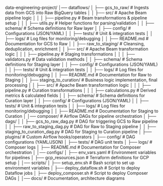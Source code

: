 data-engineering-project/
│── dataflows/
│   ├── gcs_to_raw/              # Ingests data from GCS into Raw BigQuery tables
│   │   ├── src/                 # Apache Beam pipeline logic
│   │   │   ├── pipeline.py      # Beam transformations & pipeline setup
│   │   │   ├── utils.py         # Helper functions for parsing/validation
│   │   ├── schema/              # Schema definitions for Raw layer
│   │   ├── config/              # Configurations (JSON/YAML)
│   │   ├── tests/               # Unit & integration tests
│   │   ├── logs/                # Log files for monitoring/debugging
│   │   ├── README.md            # Documentation for GCS to Raw
│
│   ├── raw_to_staging/          # Cleansing, deduplication, enrichment
│   │   ├── src/                 # Apache Beam transformation logic
│   │   │   ├── pipeline.py      # Staging transformations
│   │   │   ├── validators.py    # Data validation methods
│   │   ├── schema/              # Schema definitions for Staging layer
│   │   ├── config/              # Configurations (JSON/YAML)
│   │   ├── tests/               # Unit & integration tests
│   │   ├── logs/                # Log files for monitoring/debugging
│   │   ├── README.md            # Documentation for Raw to Staging
│
│   ├── staging_to_curation/     # Business logic implementation, final processing
│   │   ├── src/                 # Apache Beam transformation logic
│   │   │   ├── pipeline.py      # Curation transformations
│   │   │   ├── calculations.py  # Derived metrics & calculated fields
│   │   ├── schema/              # Schema definitions for Curation layer
│   │   ├── config/              # Configurations (JSON/YAML)
│   │   ├── tests/               # Unit & integration tests
│   │   ├── logs/                # Log files for monitoring/debugging
│   │   ├── README.md            # Documentation for Staging to Curation
│
│── composer/                    # Airflow DAGs for pipeline orchestration
│   ├── dags/
│   │   ├── gcs_to_raw_dag.py    # DAG for triggering GCS to Raw pipeline
│   │   ├── raw_to_staging_dag.py # DAG for Raw to Staging pipeline
│   │   ├── staging_to_curation_dag.py # DAG for Staging to Curation pipeline
│   ├── plugins/                 # Custom Airflow hooks/operators
│   ├── config/                   # DAG configurations (YAML/JSON)
│   ├── tests/                    # DAG unit tests
│   ├── logs/                     # Composer logs
│   ├── README.md                 # Documentation for Composer orchestration
│
│── configs/
│   ├── env_vars.yaml             # Environment variables for pipelines
│   ├── gcp_resources.json        # Terraform definitions for GCP setup
│
│── scripts/
│   ├── setup_env.sh              # Bash script to set up environment variables
│   ├── deploy_dataflow.sh        # Script to deploy Dataflow jobs
│   ├── deploy_composer.sh        # Script to deploy Composer DAGs
│
│── docs/                         # Documentation, architecture diagrams
 
